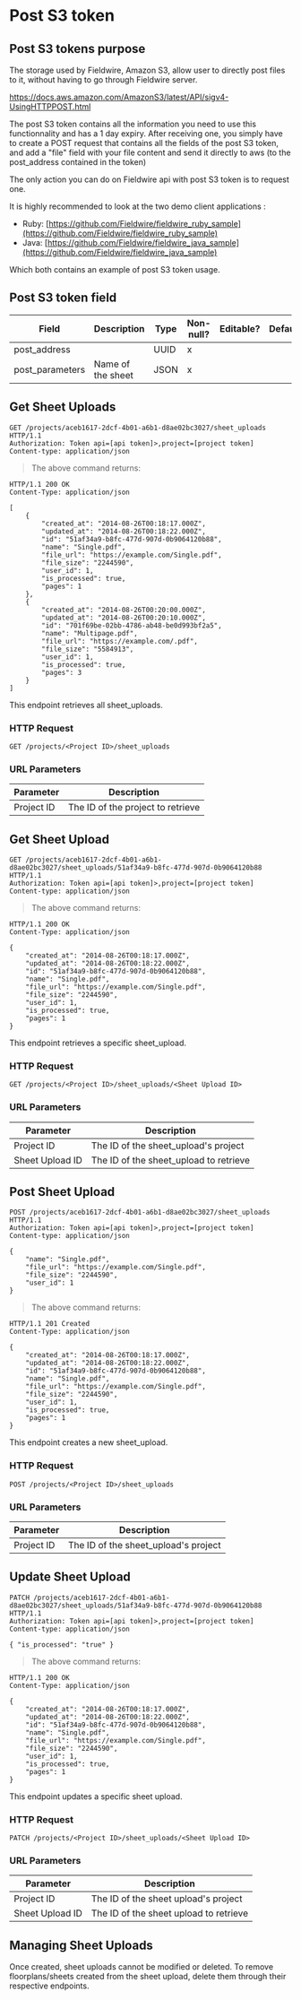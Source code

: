# Post S3 token

## Post S3 tokens purpose

The storage used by Fieldwire, Amazon S3, allow user to directly post files to it, 
without having to go through Fieldwire server.

https://docs.aws.amazon.com/AmazonS3/latest/API/sigv4-UsingHTTPPOST.html

The post S3 token contains all the information you need to use this functionnality
and has a 1 day expiry.
After receiving one, you simply have to create a POST request that contains all the
fields of the post S3 token, and add a "file" field with your file content and 
send it directly to aws (to the post_address contained in the token)

The only action you can do on Fieldwire api with post S3 token is to request one.

It is highly recommended to look at the two demo client applications :

* Ruby: [https://github.com/Fieldwire/fieldwire_ruby_sample](https://github.com/Fieldwire/fieldwire_ruby_sample)
* Java: [https://github.com/Fieldwire/fieldwire_java_sample](https://github.com/Fieldwire/fieldwire_java_sample)

Which both contains an example of post S3 token usage.

## Post S3 token field

Field | Description | Type | Non-null? | Editable? | Default
--------- | --------- | --------- | --------- | --------- | ---------
post_address |  | UUID | x | |
post_parameters | Name of the sheet | JSON | x | |


## Get Sheet Uploads

```http
GET /projects/aceb1617-2dcf-4b01-a6b1-d8ae02bc3027/sheet_uploads HTTP/1.1
Authorization: Token api=[api token]>,project=[project token]
Content-type: application/json
```

> The above command returns:

```http
HTTP/1.1 200 OK
Content-Type: application/json

[
    {
        "created_at": "2014-08-26T00:18:17.000Z",
        "updated_at": "2014-08-26T00:18:22.000Z",
        "id": "51af34a9-b8fc-477d-907d-0b9064120b88",
        "name": "Single.pdf",
        "file_url": "https://example.com/Single.pdf",
        "file_size": "2244590",
        "user_id": 1,
        "is_processed": true,
        "pages": 1
    },
    {
        "created_at": "2014-08-26T00:20:00.000Z",
        "updated_at": "2014-08-26T00:20:10.000Z",
        "id": "701f69be-02bb-4786-ab48-be0d993bf2a5",
        "name": "Multipage.pdf",
        "file_url": "https://example.com/.pdf",
        "file_size": "5584913",
        "user_id": 1,
        "is_processed": true,
        "pages": 3
    }
]
```

This endpoint retrieves all sheet_uploads.

### HTTP Request

`GET /projects/<Project ID>/sheet_uploads`

### URL Parameters

Parameter | Description
--------- | -----------
Project ID | The ID of the project to retrieve

## Get Sheet Upload

```http
GET /projects/aceb1617-2dcf-4b01-a6b1-d8ae02bc3027/sheet_uploads/51af34a9-b8fc-477d-907d-0b9064120b88 HTTP/1.1
Authorization: Token api=[api token]>,project=[project token]
Content-type: application/json
```

> The above command returns:

```http
HTTP/1.1 200 OK
Content-Type: application/json

{
    "created_at": "2014-08-26T00:18:17.000Z",
    "updated_at": "2014-08-26T00:18:22.000Z",
    "id": "51af34a9-b8fc-477d-907d-0b9064120b88",
    "name": "Single.pdf",
    "file_url": "https://example.com/Single.pdf",
    "file_size": "2244590",
    "user_id": 1,
    "is_processed": true,
    "pages": 1
}
```

This endpoint retrieves a specific sheet_upload.

### HTTP Request

`GET /projects/<Project ID>/sheet_uploads/<Sheet Upload ID>`

### URL Parameters

Parameter | Description
--------- | -----------
Project ID | The ID of the sheet_upload's project
Sheet Upload ID | The ID of the sheet_upload to retrieve

## Post Sheet Upload

```http
POST /projects/aceb1617-2dcf-4b01-a6b1-d8ae02bc3027/sheet_uploads HTTP/1.1
Authorization: Token api=[api token]>,project=[project token]
Content-type: application/json

{
    "name": "Single.pdf",
    "file_url": "https://example.com/Single.pdf",
    "file_size": "2244590",
    "user_id": 1
}
```

> The above command returns:

```http
HTTP/1.1 201 Created
Content-Type: application/json

{
    "created_at": "2014-08-26T00:18:17.000Z",
    "updated_at": "2014-08-26T00:18:22.000Z",
    "id": "51af34a9-b8fc-477d-907d-0b9064120b88",
    "name": "Single.pdf",
    "file_url": "https://example.com/Single.pdf",
    "file_size": "2244590",
    "user_id": 1,
    "is_processed": true,
    "pages": 1
}
```

This endpoint creates a new sheet_upload.

### HTTP Request

`POST /projects/<Project ID>/sheet_uploads`

### URL Parameters

Parameter | Description
--------- | -----------
Project ID | The ID of the sheet_upload's project

## Update Sheet Upload

```http
PATCH /projects/aceb1617-2dcf-4b01-a6b1-d8ae02bc3027/sheet_uploads/51af34a9-b8fc-477d-907d-0b9064120b88 HTTP/1.1
Authorization: Token api=[api token]>,project=[project token]
Content-type: application/json

{ "is_processed": "true" }
```

> The above command returns:

```http
HTTP/1.1 200 OK
Content-Type: application/json

{
    "created_at": "2014-08-26T00:18:17.000Z",
    "updated_at": "2014-08-26T00:18:22.000Z",
    "id": "51af34a9-b8fc-477d-907d-0b9064120b88",
    "name": "Single.pdf",
    "file_url": "https://example.com/Single.pdf",
    "file_size": "2244590",
    "user_id": 1,
    "is_processed": true,
    "pages": 1
}
```

This endpoint updates a specific sheet upload.

### HTTP Request

`PATCH /projects/<Project ID>/sheet_uploads/<Sheet Upload ID>`

### URL Parameters

Parameter | Description
--------- | -----------
Project ID | The ID of the sheet upload's project
Sheet Upload ID | The ID of the sheet upload to retrieve

## Managing Sheet Uploads

<aside class="warning">
    Once created, sheet uploads cannot be modified or deleted. To remove floorplans/sheets created from the sheet upload, delete them through their respective endpoints.
</aside>
